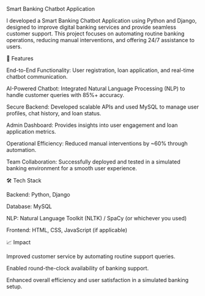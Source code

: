 Smart Banking Chatbot Application

I developed a Smart Banking Chatbot Application using Python and Django, designed to improve digital banking services and provide seamless customer support. This project focuses on automating routine banking operations, reducing manual interventions, and offering 24/7 assistance to users.

🔑 Features

End-to-End Functionality: User registration, loan application, and real-time chatbot communication.

AI-Powered Chatbot: Integrated Natural Language Processing (NLP) to handle customer queries with 85%+ accuracy.

Secure Backend: Developed scalable APIs and used MySQL to manage user profiles, chat history, and loan status.

Admin Dashboard: Provides insights into user engagement and loan application metrics.

Operational Efficiency: Reduced manual interventions by ~60% through automation.

Team Collaboration: Successfully deployed and tested in a simulated banking environment for a smooth user experience.

🛠️ Tech Stack

Backend: Python, Django

Database: MySQL

NLP: Natural Language Toolkit (NLTK) / SpaCy (or whichever you used)

Frontend: HTML, CSS, JavaScript (if applicable)

📈 Impact

Improved customer service by automating routine support queries.

Enabled round-the-clock availability of banking support.

Enhanced overall efficiency and user satisfaction in a simulated banking setup.
